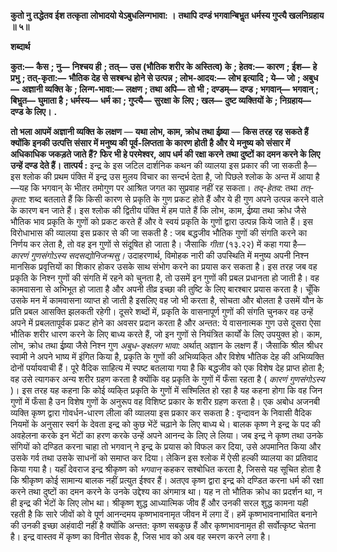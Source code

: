 **कुतो नु तद्धेतव ईश तत्कृता** **लोभादयो येऽबुधलिन्गभावा: ।** **तथापि दण्डं भगवान्बिभॢत** **धर्मस्य गुप्त्यै खलनिग्रहाय ॥ ५॥** 

**शब्दार्थ** 

**कुत:—** **कैस** **; नु—** **निश्चय ही** **; तत्—** **उस (भौतिक शरीर के अस्तित्व) के** **; हेतव:—** **कारण** **; ईश—** **हे प्रभु** **; तत्-कृता:—** **भौतिक देह से सश्बन्ध होने से उत्पन्न** **; लोभ-आदय:—** **लोभ इत्यादि** **; ये—** **जो** **; अबुध—** **अज्ञानी व्यक्ति के** **; लिन्ग-भावा:—** **लक्षण** **; तथा अपि—** **तो भी** **; दण्डम्—** **दण्ड** **; भगवान्—** **भगवान्** **; बिभॢत—** **घुमाता है** **; धर्मस्य—** **धर्म का** **; गुप्त्यै—** **सुरक्षा के** **लिए** **; खल—** **दुष्ट व्यक्तियों के** **; निग्रहाय—** **दण्ड के लिए।** **.** 

**तो भला आपमें अज्ञानी व्यक्ति के लक्षण** — **यथा लोभ, काम, क्रोध तथा ईष्र्या** — **किस तरह** **रह सकते हैं क्योंकि इनकी उत्पत्ति संसार में मनुष्य की पूर्व-लिप्तता के कारण होती है और ये** **मनुष्य को संसार में अधिकाधिक जकड़ते जाते हैं? फिर भी हे परमेश्वर, आप धर्म की रक्षा करने** **तथा दुष्टों का दमन करने के लिए उन्हें दण्ड देते हैं।** **तात्पर्य :** इन्द्र के इस जटिल दार्शनिक कथन की व्यालया इस प्रकार की जा सकती है—इस श्लोक की प्रथम पंक्ति में इन्द्र उस मुलय विचार का सन्दर्भ देता है, जो पिछले श्लोक के अन्त में आया है—यह कि भगवान् के भीतर तमोगुण पर आश्रित जगत का सुप्रवाह नहीं रह सकता। *तद्-हेतव:* तथा *तत्-कृता:* शब्द बतलाते हैं कि किसी कारण से प्रकृति के गुण प्रकट होते हैं और ये ही गुण अपने उत्पन्न करने वाले के कारण बन जाते हैं। इस श्लोक की द्वितीय पंक्ति में हम पाते हैं कि लोभ, काम, ईष्र्या तथा क्रोध जैसे भौतिक भाव प्रकृति के गुणों को प्रकट करते हैं और वे स्वयं प्रकृति के गुणों द्वारा उत्पन्न किये जाते हैं। इस विरोधाभास की व्यालया इस प्रकार से की जा सकती है : जब बद्धजीव भौतिक गुणों की संगति करने का निर्णय कर लेता है, तो वह इन गुणों से संदूषित हो जाता है। जैसाकि *गीता* (१३.२२) में कहा गया है— *कारणं गुणसंगोऽस्य सदसद्योनिजन्मसु।* उदाहरणार्थ, विमोहक नारी की उपस्थिति में मनुष्य अपनी निश्न मानसिक प्रवृत्तियों का शिकार होकर उसके साथ संभोग करने का प्रयास कर सकता है। इस तरह जब वह प्रकृति के निश्न गुणों की संगति में रहने को चुनता है, तो उसमें इन गुणों की प्रबल प्रधानता हो जाती है। वह कामवासना से अभिभूत हो जाता है और अपनी तीव्र इच्छा की तुष्टि के लिए बारश्बार प्रयास करता है। चूँकि उसके मन में कामवासना व्याप्त हो जाती है इसलिए वह जो भी करता है, सोचता और बोलता है उसमें यौन के प्रति प्रबल आसक्ति झलकती रहेगी। दूसरे शब्दों में, प्रकृति के वासनापूर्ण गुणों की संगति चुनकर वह उन्हें अपने में प्रबलतापूर्वक प्रकट होने का अवसर प्रदान करता है और अन्तत: ये वासनात्मक गुण उसे दूसरा ऐसा भौतिक शरीर धारण करने के लिए बाध्य करते हैं, जो इन गुणों से नियंत्रित कार्यों के लिए उपयुक्त हो। काम, लोभ, क्रोध तथा ईष्र्या जैसे निश्न गुण *अबुध-ङ्क्षलग भावा:* अर्थात् अज्ञान के लक्षण हैं। जैसाकि श्रील श्रीधर स्वामी ने अपने भाष्य में इंगित किया है, प्रकृति के गुणों की अभिव्यकि्त और विशेष भौतिक देह की अभिव्यक्ति दोनों पर्यायवाची हैं। पूरे वैदिक साहित्य में स्पष्ट बतलाया गया है कि बद्धजीव को एक विशेष देह प्राप्त होता है; वह उसे त्यागकर अन्य शरीर ग्रहण करता है क्योंकि वह प्रकृति के गुणों में फँसा रहता है ( *कारणं गुणसंगोऽस्य* )। इस तरह यह कहना कि कोई व्यकि्त प्रकृति के गुणों में सश्मिलित हो रहा है यह कहना होगा कि वह जिन गुणों में फँसा है उन विशेष गुणों के अनुरूप वह विशिष्ट प्रकार के शरीर ग्रहण करता है। एक अबोध अजनबी व्यक्ति कृष्ण द्वारा गोवर्धन-धारण लीला की व्यालया इस प्रकार कर सकता है : वृन्दावन के निवासी वैदिक नियमों के अनुसार स्वर्ग के देवता इन्द्र को कुछ भेंटें चढ़ाने के लिए बाध्य थे। बालक कृष्ण ने इन्द्र के पद की अवहेलना करके इन भेंटों का हरण करके उन्हें अपने आनन्द के लिए ले लिया। जब इन्द्र ने कृष्ण तथा उनके संगियों को दण्डित करना चाहा तो भगवान् ने इन्द्र के प्रयास को विफल कर दिया, उसे अपमानित किया और उसके गर्व तथा उसके साधनों को समाप्त कर दिया। लेकिन इस श्लोक में ऐसी हल्की व्यालया का प्रतिवाद किया गया है। यहाँ देवराज इन्द्र श्रीकृष्ण को *भगवान्* कहकर सश्बोधित करता है, जिससे यह सूचित होता है कि श्रीकृष्ण कोई सामान्य बालक नहीं प्रत्युत ईश्वर हैं। अतएव कृष्ण द्वारा इन्द्र को दण्डित करना धर्म की रक्षा करने तथा दुष्टों का दमन करने के उनके उद्देश्य का अंगमात्र था। यह न तो भौतिक क्रोध का प्रदर्शन था, न ही इन्द्र की भेंटों के लिए लोभ था। श्रीकृष्ण शुद्ध आध्यात्मिक जीव हैं और उनकी सरल शुद्ध कामना यही रहती है कि सारे जीवों को वे पूर्ण आनन्दमय कृष्णभावनामृत जीवन में लगा दें। हमें कृष्णभावनाभावित बनाने की उनकी इच्छा अहंवादी नहीं है क्योंकि अन्तत: कृष्ण सबकुछ हैं और कृष्णभावनामृत ही सर्वोत्कृष्ट चेतना है। इन्द्र वास्तव में कृष्ण का विनीत सेवक है, जिस भाव को अब वह स्मरण करने लगा है।  